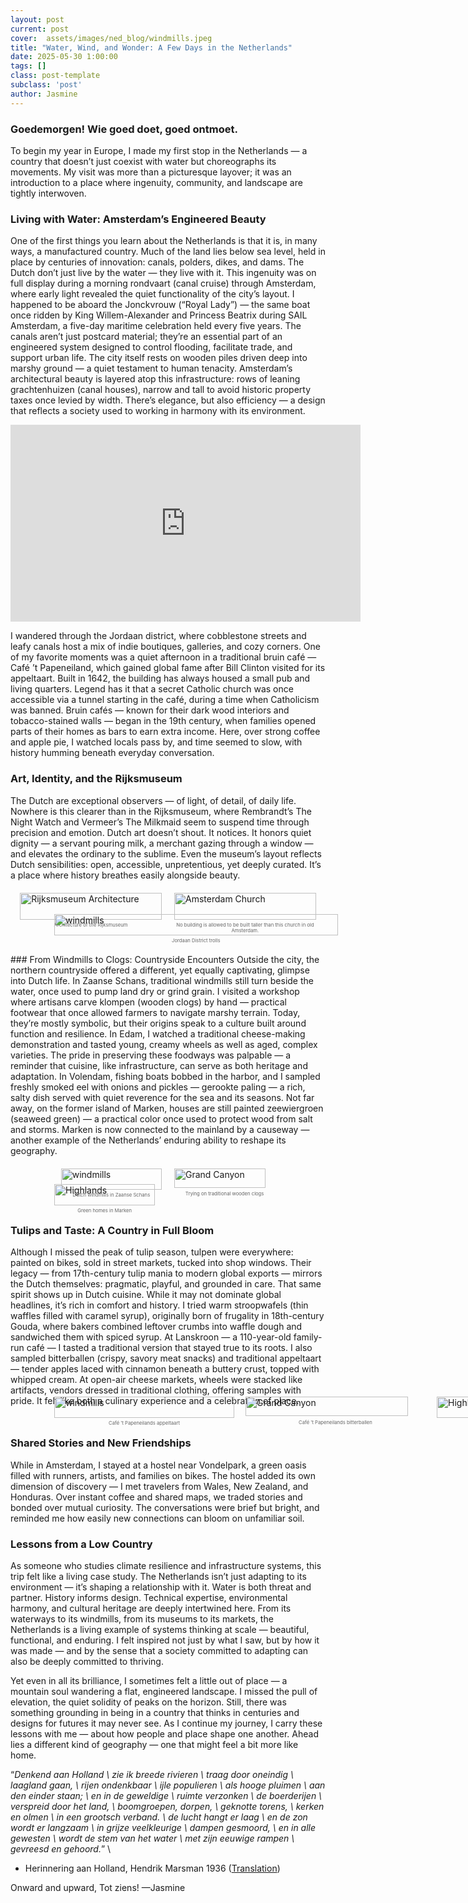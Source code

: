 ```yaml
---
layout: post
current: post
cover:  assets/images/ned_blog/windmills.jpeg
title: "Water, Wind, and Wonder: A Few Days in the Netherlands"
date: 2025-05-30 1:00:00
tags: []
class: post-template
subclass: 'post'
author: Jasmine
---
```


### Goedemorgen! Wie goed doet, goed ontmoet.

To begin my year in Europe, I made my first stop in the Netherlands — a country that doesn’t just coexist with water but choreographs its movements. My visit was more than a picturesque layover; it was an introduction to a place where ingenuity, community, and landscape are tightly interwoven.

### Living with Water: Amsterdam’s Engineered Beauty
One of the first things you learn about the Netherlands is that it is, in many ways, a manufactured country. Much of the land lies below sea level, held in place by centuries of innovation: canals, polders, dikes, and dams. The Dutch don’t just live by the water — they live with it.
This ingenuity was on full display during a morning rondvaart (canal cruise) through Amsterdam, where early light revealed the quiet functionality of the city’s layout. I happened to be aboard the Jonckvrouw (“Royal Lady”) — the same boat once ridden by King Willem-Alexander and Princess Beatrix during SAIL Amsterdam, a five-day maritime celebration held every five years. The canals aren’t just postcard material; they’re an essential part of an engineered system designed to control flooding, facilitate trade, and support urban life.
The city itself rests on wooden piles driven deep into marshy ground — a quiet testament to human tenacity. Amsterdam’s architectural beauty is layered atop this infrastructure: rows of leaning grachtenhuizen (canal houses), narrow and tall to avoid historic property taxes once levied by width. There’s elegance, but also efficiency — a design that reflects a society used to working in harmony with its environment.

<iframe width="560" height="315" src="https://www.youtube.com/embed/sXS0fPK-Azk?si=Qii4PvWDYcH8kk5b" title="YouTube video player" frameborder="0" allow="accelerometer; autoplay; clipboard-write; encrypted-media; gyroscope; picture-in-picture; web-share" referrerpolicy="strict-origin-when-cross-origin" allowfullscreen></iframe>

I wandered through the Jordaan district, where cobblestone streets and leafy canals host a mix of indie boutiques, galleries, and cozy corners. One of my favorite moments was a quiet afternoon in a traditional bruin café — Café ’t Papeneiland, which gained global fame after Bill Clinton visited for its appeltaart. Built in 1642, the building has always housed a small pub and living quarters. Legend has it that a secret Catholic church was once accessible via a tunnel starting in the café, during a time when Catholicism was banned. Bruin cafés — known for their dark wood interiors and tobacco-stained walls — began in the 19th century, when families opened parts of their homes as bars to earn extra income. Here, over strong coffee and apple pie, I watched locals pass by, and time seemed to slow, with history humming beneath everyday conversation.

### Art, Identity, and the Rijksmuseum
The Dutch are exceptional observers — of light, of detail, of daily life. Nowhere is this clearer than in the Rijksmuseum, where Rembrandt’s The Night Watch and Vermeer’s The Milkmaid seem to suspend time through precision and emotion. Dutch art doesn’t shout. It notices. It honors quiet dignity — a servant pouring milk, a merchant gazing through a window — and elevates the ordinary to the sublime.
Even the museum’s layout reflects Dutch sensibilities: open, accessible, unpretentious, yet deeply curated. It’s a place where history breathes easily alongside beauty.

<div style="display: flex; justify-content: center; gap: 20px; margin: 20px 0; max-width: 600px;">
  <!-- First image with caption -->
  <figure style="margin: 0; line-height: 1.2; width: 45%;">
    <img src="assets/images/ned_blog/window.jpeg" alt="Rijksmuseum Architecture" style="width: 100%; margin-bottom: 2px;">
    <figcaption style="font-size: 0.55em; text-align: center; color: #666; margin-top: 2px;">
      Architecture of the Rijksmuseum
    </figcaption>
  </figure>
  
  <!-- Second image with caption -->
  <figure style="margin: 0; line-height: 1.2; width: 45%;">
    <img src="assets/images/ned_blog/church.jpeg" alt="Amsterdam Church" style="width: 100%; margin-bottom: 2px;">
    <figcaption style="font-size: 0.55em; text-align: center; color: #666; margin-top: 2px;">
      No building is allowed to be built taller than this church in old Amsterdam.
    </figcaption>
  </figure>
</div>


<div style="display: flex; justify-content: space-between; margin: -29px 0px 30px 70px; width: 100%; max-width: 900px;">
  <!-- First image with caption -->
  <figure style="margin: 0; line-height: 1.2; width: 90%;">
    <img src="assets/images/ned_blog/canal.jpeg" alt="windmills" style="width: 100%; margin-bottom: 2px;">
    <figcaption style="font-size: 0.55em; text-align: center; color: #666; margin-top: 2px;">
 Jordaan District trolls
    </figcaption>
  </figure>
</div>
### From Windmills to Clogs: Countryside Encounters
Outside the city, the northern countryside offered a different, yet equally captivating, glimpse into Dutch life. In Zaanse Schans, traditional windmills still turn beside the water, once used to pump land dry or grind grain. I visited a workshop where artisans carve klompen (wooden clogs) by hand — practical footwear that once allowed farmers to navigate marshy terrain. Today, they’re mostly symbolic, but their origins speak to a culture built around function and resilience.
In Edam, I watched a traditional cheese-making demonstration and tasted young, creamy wheels as well as aged, complex varieties. The pride in preserving these foodways was palpable — a reminder that cuisine, like infrastructure, can serve as both heritage and adaptation.
In Volendam, fishing boats bobbed in the harbor, and I sampled freshly smoked eel with onions and pickles — gerookte paling — a rich, salty dish served with quiet reverence for the sea and its seasons. Not far away, on the former island of Marken, houses are still painted zeewiergroen (seaweed green) — a practical color once used to protect wood from salt and storms. Marken is now connected to the mainland by a causeway — another example of the Netherlands’ enduring ability to reshape its geography.

<div style="display: flex; justify-content: center; gap: 20px; margin: 20px 0; max-width: 600px;">
  <!-- First image with caption -->
  <figure style="margin: 0; line-height: 1.2; width: 32%;">
    <img src="assets/images/ned_blog/windmills.jpeg" alt="windmills" style="width: 100%; margin-bottom: 2px;">
    <figcaption style="font-size: 0.55em; text-align: center; color: #666; margin-top: 2px;">
 Dutch windmills in Zaanse Schans
    </figcaption>
  </figure>

 <!-- Second image with caption -->
  <figure style="margin: 0; line-height: 1.2; width: 32%;">
    <img src="assets/images/ned_blog/clogs.jpeg" alt="Grand Canyon" style="width: 95%; margin-bottom: 2px;">
    <figcaption style="font-size: 0.55em; text-align: center; color: #666; margin-top: 2px;">
 Trying on traditional wooden clogs
    </figcaption>
  </figure>
</div>



<div style="display: flex; justify-content: space-between; margin: -29px 0px 30px 70px; width: 100%; max-width: 900px;">
 <!-- Third image with caption -->
  <figure style="margin: 0; line-height: 1.2; width: 32%;">
    <img src="assets/images/ned_blog/greenhouses.jpeg" alt="Highlands" style="width: 100%; margin-bottom: 2px;">
    <figcaption style="font-size: 0.55em; text-align: center; color: #666; margin-top: 2px;">
Green homes in Marken    </figcaption>
  </figure>
</div>

### Tulips and Taste: A Country in Full Bloom
Although I missed the peak of tulip season, tulpen were everywhere: painted on bikes, sold in street markets, tucked into shop windows. Their legacy — from 17th-century tulip mania to modern global exports — mirrors the Dutch themselves: pragmatic, playful, and grounded in care.
That same spirit shows up in Dutch cuisine. While it may not dominate global headlines, it’s rich in comfort and history. I tried warm stroopwafels (thin waffles filled with caramel syrup), originally born of frugality in 18th-century Gouda, where bakers combined leftover crumbs into waffle dough and sandwiched them with spiced syrup. At Lanskroon — a 110-year-old family-run café — I tasted a traditional version that stayed true to its roots.
I also sampled bitterballen (crispy, savory meat snacks) and traditional appeltaart — tender apples laced with cinnamon beneath a buttery crust, topped with whipped cream. At open-air cheese markets, wheels were stacked like artifacts, vendors dressed in traditional clothing, offering samples with pride. It felt like both a culinary experience and a celebration of place.


<div style="display: flex; justify-content: space-between; margin: -29px 0px 30px 70px; width: 500%; max-width: 900px;">
  <!-- First image with caption -->
  <figure style="margin: 0; line-height: 1.2; width: 32%;">
    <img src="assets/images/ned_blog/apple.jpeg" alt="windmills" style="width: 100%; margin-bottom: 2px;">
    <figcaption style="font-size: 0.55em; text-align: center; color: #666; margin-top: 2px;">
 Café ’t Papeneilands appeltaart
    </figcaption>
  </figure>

 <!-- Second image with caption -->
  <figure style="margin: 0; line-height: 1.2; width: 32%;">
    <img src="assets/images/ned_blog/bitterballen.jpeg" alt="Grand Canyon" style="width: 95%; margin-bottom: 2px;">
    <figcaption style="font-size: 0.55em; text-align: center; color: #666; margin-top: 2px;">
 Café ’t Papeneilands bitterballen
    </figcaption>
  </figure>
  
 <!-- Third image with caption -->
  <figure style="margin: 0; line-height: 1.2; width: 32%;">
    <img src="assets/images/ned_blog/waffles.jpeg" alt="Highlands" style="width: 100%; margin-bottom: 2px;">
    <figcaption style="font-size: 0.55em; text-align: center; color: #666; margin-top: 2px;">
 Lanskroon stroopwafel and Amsterdams papltje
    </figcaption>
  </figure>
</div>

### Shared Stories and New Friendships
While in Amsterdam, I stayed at a hostel near Vondelpark, a green oasis filled with runners, artists, and families on bikes. The hostel added its own dimension of discovery — I met travelers from Wales, New Zealand, and Honduras. Over instant coffee and shared maps, we traded stories and bonded over mutual curiosity. The conversations were brief but bright, and reminded me how easily new connections can bloom on unfamiliar soil.

### Lessons from a Low Country
As someone who studies climate resilience and infrastructure systems, this trip felt like a living case study. The Netherlands isn’t just adapting to its environment — it’s shaping a relationship with it. Water is both threat and partner. History informs design. Technical expertise, environmental harmony, and cultural heritage are deeply intertwined here.
From its waterways to its windmills, from its museums to its markets, the Netherlands is a living example of systems thinking at scale — beautiful, functional, and enduring. I felt inspired not just by what I saw, but by how it was made — and by the sense that a society committed to adapting can also be deeply committed to thriving.

Yet even in all its brilliance, I sometimes felt a little out of place — a mountain soul wandering a flat, engineered landscape. I missed the pull of elevation, the quiet solidity of peaks on the horizon. Still, there was something grounding in being in a country that thinks in centuries and designs for futures it may never see.
As I continue my journey, I carry these lessons with me — about how people and place shape one another. Ahead lies a different kind of geography — one that might feel a bit more like home.

“_Denkend aan Holland \\
zie ik breede rivieren \\
traag door oneindig \\
laagland gaan, \\
rijen ondenkbaar \\
ijle populieren \\
als hooge pluimen \\
aan den einder staan; \\
en in de geweldige \\
ruimte verzonken \\
de boerderijen \\
verspreid door het land, \\
boomgroepen, dorpen, \\
geknotte torens, \\
kerken en olmen \\
in een grootsch verband. \\
de lucht hangt er laag \\
en de zon wordt er langzaam \\
in grijze veelkleurige \\
dampen gesmoord, \\
en in alle gewesten \\
wordt de stem van het water \\
met zijn eeuwige rampen \\
gevreesd en gehoord._” \\
- Herinnering aan Holland, Hendrik Marsman 1936 ([Translation](http://www.vlinder-01.dds.nl/cdr/poetry/memory_of_holland.htm))

Onward and upward, Tot ziens!
—Jasmine